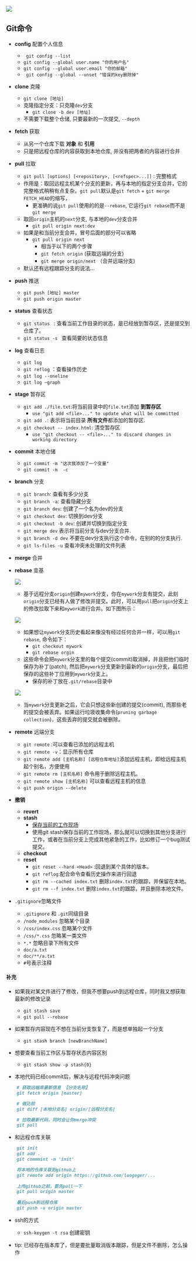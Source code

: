 ![](imgs/git_flow_diagram.png)
## Git命令
- **config** 配置个人信息
    - ` git config --list`
    - ` git config --global user.name "你的用户名" `
    - ` git config --global user.email "你的邮箱" `
    - ` git config --global --unset "错误的key删除掉"`

- **clone** 克隆
    - `git clone [地址]`
    - 克隆指定分支：只克隆`dev`分支
        - `git clone -b dev [地址]`
    - 不需要下载整个仓储, 只要最新的一次提交, `--depth`

- **fetch** 获取
    - 从另一个仓库下载 **对象** 和 **引用**
    - 只是把远程仓库的内容获取到本地仓库, 并没有把两者的内容进行合并

- **pull** 拉取
    - `git pull [options] [<repository>, [<refspec>...]]` : 完整格式
    - 作用是：取回远程主机某个分支的更新，再与本地的指定分支合并，它的完整格式稍稍有点复杂。`git pull`默认是`git fetch` + `git merge FETCH_HEAD`的缩写，
        - 更准确的说`git pull`使用的的是`--rebase`, 它运行`git rebase`而不是`git merge`
    - 取回`origin`主机的`next`分支, 与本地的`dev`分支合并
        - `git pull origin next:dev`
    - 如果是和当前分支合并，冒号后面的部分可以省略
        - `git pull origin next`
            - 相当于以下的两个步骤
            -  `git fetch origin` (获取远端的分支)
		    -  `git merge origin/next` （合并远端分支)
    - 默认还有远程跟踪分支的说法...        

- **push** 推送
    - `git push [地址] master`
    - `git push origin master`

- **status** 查看状态
    - `git status ` : 查看当前工作目录的状态，是已经放到暂存区，还是提交到仓库了。
    - `git status -s ` 查看简要的状态信息
     
- **log** 查看日志
    - `git log`
    - `git reflog` ：查看操作历史
    - `git log --oneline`
    - `git log –graph`  

- **stage** 暂存区
    - `git add ./file.txt`:将当前目录中的`file.txt`添加 **到暂存区**
        - `use "git add <file>..." to update what will be committed`
    - `git add .`: 表示将当前目录 **所有文件**都添加的暂存区.
    - `git checkout -- index.html`: 清空暂存区
        - `use "git checkout -- <file>..." to discard changes in working directory`

- **commit** 本地仓储
    - `git commit -m "这次我添加了一个变量" `
    - `git commit -m  -c`

- **branch** 分支
    - `git branch`: 查看有多少分支
    - `git branch -a`: 查看隐藏分支
    - `git branch dev`: 创建了一个名为dev的分支
    - `git checkout dev`: 切换到dev分支
    - `git checkout -b dev`: 创建并切换到指定分支
    - `git merge dev` 表示将当前分支与dev分支合并.  
    - `git branch -d dev` 不要在dev分支执行这个命令，在别的的分支执行.
    - `git ls-files -u` 查看冲突未处理的文件列表

- **merge** 合并

- **rebase** 变基

    ![](imgs/git_origin_commit.png)

    - 基于远程分支`origin`创建`mywork`分支，你在`mywork`分支有提交，此刻`origin`分支已经有人做了修改并提交。此时，可以用`pull`把`origin`分支上的修改拉取下来和`mywork`进行合并。如下图所示：

    ![](imgs/git_megre.png)

    - 如果想让`mywork`分支历史看起来像没有经过任何合并一样，可以用`git rebase`, 命令如下：
        - `git checkout mywork`
        - `git rebase orgin`
    - 这些命令会把`mywork`分支里的每个提交(commit)取消掉，并且把他们临时保存为补丁(patch), 然后把`mywork`分支更新到最新的`origin`分支，最后把保存的这些补丁应用到`mywork`分支上。
        - 保存的补丁放在`.git/rebase`目录中

    ![](imgs/git_rebase.png)

    - 当`mywork`分支更新之后，它会只想这些新创建的提交(commit), 而那些老的提交会被丢弃。如果运行垃圾收集命令(`pruning garbage collection`)，这些丢弃的提交就会被删除。        

    
    
    

- **remote** 远端分支
    - `git remote` :可以查看已添加的远程主机
    - `git remote -v`：显示所有仓库
    - `git remote add [主机名称] [远程仓库地址]`添加远程主机，即给远程主机起个别名，方便使用
    - `git remote rm [主机名称]` 命令用于删除远程主机。
    - `git remote show [主机名称]` 可以查看远程主机的信息
    - `git push origin --delete`

- **撤销**
    - **revert**
    - **stash**
        - [保存当前的工作现场](https://zhuanlan.zhihu.com/p/28608106)
        - 使用git stash保存当前的工作现场，那么就可以切换到其他分支进行工作，或者在当前分支上完成其他紧急的工作，比如修订一个bug测试提交。
    - **checkout**
    - **reset**
        - `git reset --hard <Head>` :回退到某个具体的版本。
        - `git reflog`:配合命令查看历史操作来进行回退 
        - `git rm --cached index.txt` 删除`index.txt`的跟踪，并保留在本地。
        - `git rm --f index.txt`     删除`index.txt`的跟踪，并且删除本地文件。

- `.gitignore`忽略文件
    - `.gitignore` 和 `.git`同级目录    
    - `/node_modules` 忽略某个目录
    - `/css/index.css` 忽略某个文件
    - `/css/*.css` 忽略某一类文件
    - `*.*` 忽略目录下所有文件
    - `doc/a.txt`
    - `doc/**/a.txt`
    - `#`号表示注释

#### 补充
- 如果我对某文件进行了修改，但我不想要push到远程仓库，同时我又想获取最新的修改记录
    - `git stash save`
    - `git pull --rebase`
    
- 如果暂存内容现在不想在当前分支恢复了，而是想单独起一个分支
    - `git stash branch [newBranchName]`

- 想要查看当前工作区与暂存状态内容区别
    - `git stash show -p stash{0}`

- 本地代码已经commit后，解决与远程代码冲突问题
```markdown
    # 获取远端库最新信息 【分支名称】
    git fetch origin [master]

    # 做比较
    git diff [本地分支名] origin/[远程分支名]

    # 拉取最新代码，同时会让你merge冲突
    git pull
```
   
- 和远程仓库关联
```markdown
    git init
    git add .
    git commmint -m 'init'

    将本地的仓库关联到github上
    git remote add origin https://github.com/luogeger/...
    
    上传github之前，要先pull一下
    git pull origin master
    
    最后push到远程仓库
    git push -u origin master
```

- ssh的方式
    - `ssh-keygen -t rsa` 创建密钥


- tip: 已经存在版本库了，但是要批量取消版本跟踪，但是文件不删除，怎么操作   



	
	
	 
